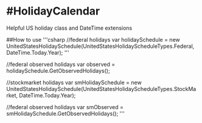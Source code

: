 #HolidayCalendar
===============

Helpful US holiday class and DateTime extensions

##How to use
'''csharp
//federal holidays
var holidaySchedule = new UnitedStatesHolidaySchedule(UnitedStatesHolidayScheduleTypes.Federal, DateTime.Today.Year);
'''

//federal observed holidays
var observed = holidaySchedule.GetObservedHolidays();


//stockmarket holidays
var smHolidaySchedule = new UnitedStatesHolidaySchedule(UnitedStatesHolidayScheduleTypes.StockMarket, DateTime.Today.Year);

//federal observed holidays
var smObserved = smHolidaySchedule.GetObservedHolidays();
'''